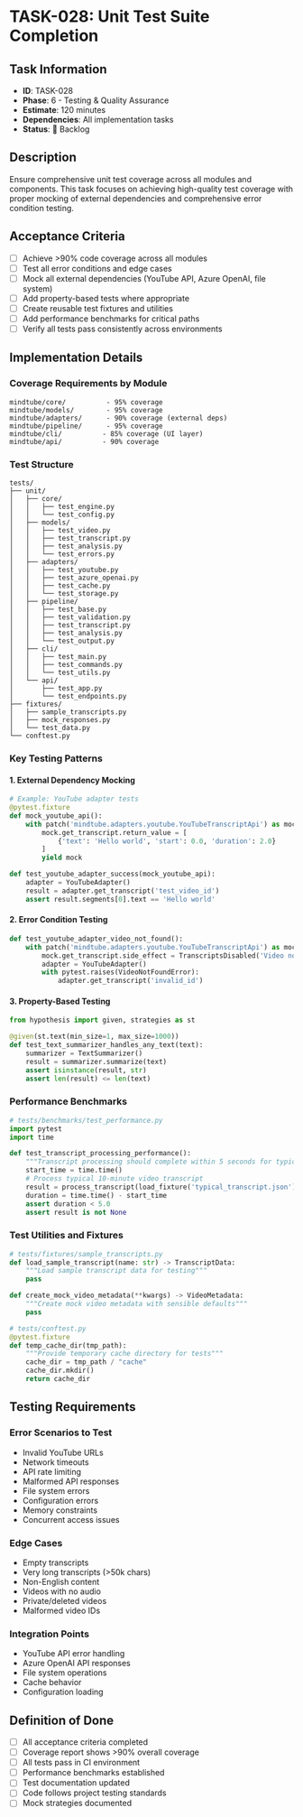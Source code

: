 # TASK-028: Unit Test Suite Completion

## Task Information
- **ID**: TASK-028
- **Phase**: 6 - Testing & Quality Assurance
- **Estimate**: 120 minutes
- **Dependencies**: All implementation tasks
- **Status**: 🔴 Backlog

## Description
Ensure comprehensive unit test coverage across all modules and components. This task focuses on achieving high-quality test coverage with proper mocking of external dependencies and comprehensive error condition testing.

## Acceptance Criteria
- [ ] Achieve >90% code coverage across all modules
- [ ] Test all error conditions and edge cases
- [ ] Mock all external dependencies (YouTube API, Azure OpenAI, file system)
- [ ] Add property-based tests where appropriate
- [ ] Create reusable test fixtures and utilities
- [ ] Add performance benchmarks for critical paths
- [ ] Verify all tests pass consistently across environments

## Implementation Details

### Coverage Requirements by Module
```
mindtube/core/          - 95% coverage
mindtube/models/        - 95% coverage
mindtube/adapters/      - 90% coverage (external deps)
mindtube/pipeline/      - 95% coverage
mindtube/cli/          - 85% coverage (UI layer)
mindtube/api/          - 90% coverage
```

### Test Structure
```
tests/
├── unit/
│   ├── core/
│   │   ├── test_engine.py
│   │   └── test_config.py
│   ├── models/
│   │   ├── test_video.py
│   │   ├── test_transcript.py
│   │   ├── test_analysis.py
│   │   └── test_errors.py
│   ├── adapters/
│   │   ├── test_youtube.py
│   │   ├── test_azure_openai.py
│   │   ├── test_cache.py
│   │   └── test_storage.py
│   ├── pipeline/
│   │   ├── test_base.py
│   │   ├── test_validation.py
│   │   ├── test_transcript.py
│   │   ├── test_analysis.py
│   │   └── test_output.py
│   ├── cli/
│   │   ├── test_main.py
│   │   ├── test_commands.py
│   │   └── test_utils.py
│   └── api/
│       ├── test_app.py
│       └── test_endpoints.py
├── fixtures/
│   ├── sample_transcripts.py
│   ├── mock_responses.py
│   └── test_data.py
└── conftest.py
```

### Key Testing Patterns

#### 1. External Dependency Mocking
```python
# Example: YouTube adapter tests
@pytest.fixture
def mock_youtube_api():
    with patch('mindtube.adapters.youtube.YouTubeTranscriptApi') as mock:
        mock.get_transcript.return_value = [
            {'text': 'Hello world', 'start': 0.0, 'duration': 2.0}
        ]
        yield mock

def test_youtube_adapter_success(mock_youtube_api):
    adapter = YouTubeAdapter()
    result = adapter.get_transcript('test_video_id')
    assert result.segments[0].text == 'Hello world'
```

#### 2. Error Condition Testing
```python
def test_youtube_adapter_video_not_found():
    with patch('mindtube.adapters.youtube.YouTubeTranscriptApi') as mock:
        mock.get_transcript.side_effect = TranscriptsDisabled('Video not found')
        adapter = YouTubeAdapter()
        with pytest.raises(VideoNotFoundError):
            adapter.get_transcript('invalid_id')
```

#### 3. Property-Based Testing
```python
from hypothesis import given, strategies as st

@given(st.text(min_size=1, max_size=1000))
def test_text_summarizer_handles_any_text(text):
    summarizer = TextSummarizer()
    result = summarizer.summarize(text)
    assert isinstance(result, str)
    assert len(result) <= len(text)
```

### Performance Benchmarks
```python
# tests/benchmarks/test_performance.py
import pytest
import time

def test_transcript_processing_performance():
    """Transcript processing should complete within 5 seconds for typical video"""
    start_time = time.time()
    # Process typical 10-minute video transcript
    result = process_transcript(load_fixture('typical_transcript.json'))
    duration = time.time() - start_time
    assert duration < 5.0
    assert result is not None
```

### Test Utilities and Fixtures
```python
# tests/fixtures/sample_transcripts.py
def load_sample_transcript(name: str) -> TranscriptData:
    """Load sample transcript data for testing"""
    pass

def create_mock_video_metadata(**kwargs) -> VideoMetadata:
    """Create mock video metadata with sensible defaults"""
    pass

# tests/conftest.py
@pytest.fixture
def temp_cache_dir(tmp_path):
    """Provide temporary cache directory for tests"""
    cache_dir = tmp_path / "cache"
    cache_dir.mkdir()
    return cache_dir
```

## Testing Requirements

### Error Scenarios to Test
- Invalid YouTube URLs
- Network timeouts
- API rate limiting
- Malformed API responses
- File system errors
- Configuration errors
- Memory constraints
- Concurrent access issues

### Edge Cases
- Empty transcripts
- Very long transcripts (>50k chars)
- Non-English content
- Videos with no audio
- Private/deleted videos
- Malformed video IDs

### Integration Points
- YouTube API error handling
- Azure OpenAI API responses
- File system operations
- Cache behavior
- Configuration loading

## Definition of Done
- [ ] All acceptance criteria completed
- [ ] Coverage report shows >90% overall coverage
- [ ] All tests pass in CI environment
- [ ] Performance benchmarks established
- [ ] Test documentation updated
- [ ] Code follows project testing standards
- [ ] Mock strategies documented